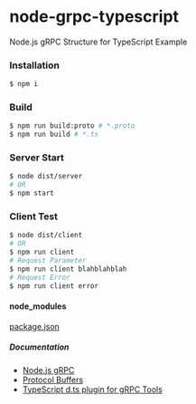 # node-grpc-typescript
Node.js gRPC Structure for TypeScript Example

### Installation
```sh
$ npm i
```

### Build
```sh
$ npm run build:proto # *.proto
$ npm run build # *.ts
```

### Server Start
```sh
$ node dist/server
# OR
$ npm start
```

### Client Test
```sh
$ node dist/client
# OR
$ npm run client
# Request Parameter
$ npm run client blahblahblah
# Request Error
$ npm run client error
```

#### node_modules
[package.json](package.json)

##### Documentation
* [Node.js gRPC](https://grpc.io/grpc/node/grpc.html)
* [Protocol Buffers](https://developers.google.com/protocol-buffers/docs/proto3?hl=ko#json)
* [TypeScript d.ts plugin for gRPC Tools](https://github.com/agreatfool/grpc_tools_node_protoc_ts)
